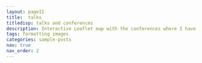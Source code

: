 ```yaml
---
layout: pageII
title:  talks
titledisp: talks and conferences
description: Interactive Leaflet map with the conferences where I have presented my work
tags: formatting images
categories: sample-posts
nav: true
nav_order: 2
---
```

<div class="l-body-outset">
<div id="map" style="width: 900px; height: 500px;"></div>
</div>


<script>

	var map = L.map('map').setView([15, 15], 1);

	var tiles = L.tileLayer('https://tile.openstreetmap.org/{z}/{x}/{y}.png', {
		maxZoom: 19,
		attribution: '&copy; <a href="http://www.openstreetmap.org/copyright">OpenStreetMap</a>'
	}).addTo(map);

var markers = L.markerClusterGroup();

L.geoJSON(locations, {
  onEachFeature: function (feature, layer) {
    layer.bindPopup('<h2 style="color:black;"><a href='+feature.properties.Link+' target="_blank" rel="noopener noreferrer">'+feature.properties.Conference+'</a></h2><p style="color:black;">'+feature.properties.Location+' | '+feature.properties.Date+'</p><p style="color:black;">'+feature.properties.Title+'</p>');
  }
}).addTo(markers);

map.addLayer(markers);

map.zoomIn();

</script>

